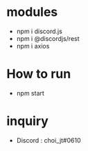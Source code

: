 # modules
- npm i discord.js
- npm i @discordjs/rest
- npm i axios

# How to run
- npm start

# inquiry
- Discord : choi_jt#0610
